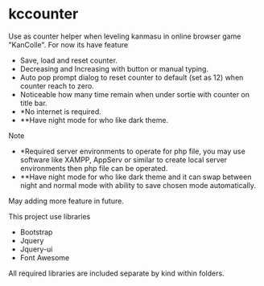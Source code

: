 # kccounter
Use as counter helper when leveling kanmasu in online browser game "KanColle". For now its have feature 

* Save, load and reset counter.
* Decreasing and Increasing with button or manual typing.
* Auto pop prompt dialog to reset counter to default (set as 12) when counter reach to zero.
* Noticeable how many time remain when under sortie with counter on title bar.
* *No internet is required.
* **Have night mode for who like dark theme.

Note
* *Required server environments to operate for php file, you may use software like XAMPP, AppServ or similar to create local server environments then php file can be operated.
* **Have night mode for who like dark theme and it can swap between night and normal mode with ability to save chosen mode automatically.

May adding more feature in future.

This project use libraries 
* Bootstrap
* Jquery
* Jquery-ui
* Font Awesome

All required libraries are included separate by kind within folders.
